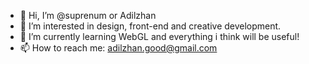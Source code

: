 - 👋 Hi, I’m @suprenum or Adilzhan
- 👀 I’m interested in design, front-end and creative development.
- 🌱 I’m currently learning WebGL and everything i think will be useful!
- 📫 How to reach me: adilzhan.good@gmail.com
